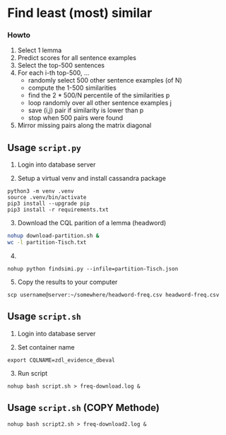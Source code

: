 # Find least (most) similar


### Howto
1. Select 1 lemma
2. Predict scores for all sentence examples
3. Select the top-500 sentences
4. For each i-th top-500, ...
    * randomly select 500 other sentence examples (of N)
    * compute the 1-500 similarities
    * find the 2 * 500/N percentile of the similarities p
    * loop randomly over all other sentence examples j
    * save (i,j) pair if similarity is lower than p
    * stop when 500 pairs were found
5. Mirror missing pairs along the matrix diagonal



## Usage `script.py`

1. Login into database server

2. Setup a virtual venv and install cassandra package

```
python3 -m venv .venv
source .venv/bin/activate
pip3 install --upgrade pip
pip3 install -r requirements.txt
```

3. Download the CQL parition of a lemma (headword)

```sh
nohup download-partition.sh &
wc -l partition-Tisch.txt
```

4. 
```
nohup python findsimi.py --infile=partition-Tisch.json
```

5. Copy the results to your computer

```
scp username@server:~/somewhere/headword-freq.csv headword-freq.csv
```


## Usage `script.sh` 

1. Login into database server

2. Set container name

```
export CQLNAME=zdl_evidence_dbeval
```

3. Run script

```
nohup bash script.sh > freq-download.log &
```

## Usage `script.sh` (COPY Methode)

```
nohup bash script2.sh > freq-download2.log &
```


